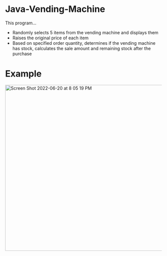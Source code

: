 # Java-Vending-Machine

This program...
- Randomly selects 5 items from the vending machine and displays them
- Raises the original price of each item
- Based on specified order quantity, determines if the vending machine has stock, calculates the sale amount and remaining stock after the purchase

# Example

<img width="534" alt="Screen Shot 2022-06-20 at 8 05 19 PM" src="https://user-images.githubusercontent.com/86504006/174692134-09c6ddaf-4037-4fc8-a33d-6a6674b92aee.png">
